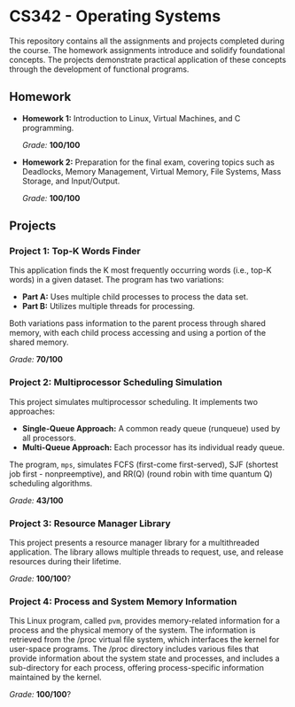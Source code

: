 # CS342 - Operating Systems
This repository contains all the assignments and projects completed during the course. The homework assignments introduce and solidify foundational concepts. The projects demonstrate practical application of these concepts through the development of functional programs.

## Homework

- **Homework 1:** Introduction to Linux, Virtual Machines, and C programming.

  _Grade:_ **100/100**
- **Homework 2:** Preparation for the final exam, covering topics such as Deadlocks, Memory Management, Virtual Memory, File Systems, Mass Storage, and Input/Output.

  _Grade:_ **100/100**

## Projects

### Project 1: Top-K Words Finder
This application finds the K most frequently occurring words (i.e., top-K words) in a given dataset. The program has two variations:
- **Part A:** Uses multiple child processes to process the data set.
- **Part B:** Utilizes multiple threads for processing.

Both variations pass information to the parent process through shared memory, with each child process accessing and using a portion of the shared memory.

  _Grade:_ **70/100**

### Project 2: Multiprocessor Scheduling Simulation
This project simulates multiprocessor scheduling. It implements two approaches:
- **Single-Queue Approach:** A common ready queue (runqueue) used by all processors.
- **Multi-Queue Approach:** Each processor has its individual ready queue.

The program, `mps`, simulates FCFS (first-come first-served), SJF (shortest job first - nonpreemptive), and RR(Q) (round robin with time quantum Q) scheduling algorithms.

  _Grade:_ **43/100**

### Project 3: Resource Manager Library
This project presents a resource manager library for a multithreaded application. The library allows multiple threads to request, use, and release resources during their lifetime.

  _Grade:_ **100/100**?

### Project 4: Process and System Memory Information
This Linux program, called `pvm`, provides memory-related information for a process and the physical memory of the system. The information is retrieved from the /proc virtual file system, which interfaces the kernel for user-space programs. The /proc directory includes various files that provide information about the system state and processes, and includes a sub-directory for each process, offering process-specific information maintained by the kernel.

  _Grade:_ **100/100**?
